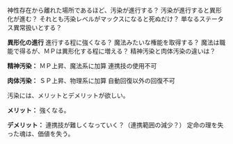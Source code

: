 神性存在から離れた場所であるほど、汚染が進行する？
汚染が進行すると異形化が進む？
それとも汚染レベルがマックスになると死ぬだけ？
単なるステータス異常扱いとする？

**異形化の進行**
進行する程に強くなる？
魔法みたいな権能を取得する？
魔法は職能で得るが、ＭＰは異形化する程に増える？
精神汚染と肉体汚染の違いは？

**精神汚染：**
ＭＰ上昇、魔法系に加算
連携技の使用不可

**肉体汚染：**
ＳＰ上昇、物理系に加算
自動回復以外の回復不可

汚染には、メリットとデメリットが欲しい。

**メリット：**
強くなる。

**デメリット：**
連携技が難しくなっていく？（連携範囲の減少？）
定命の理を失った魂は、価値を失う。


